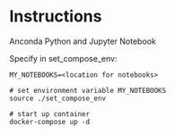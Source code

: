 # Instructions

Anconda Python and Jupyter Notebook

Specify in set_compose_env:
```
MY_NOTEBOOKS=<location for notebooks>
```


```
# set environment variable MY_NOTEBOOKS
source ./set_compose_env

# start up container
docker-compose up -d
```

